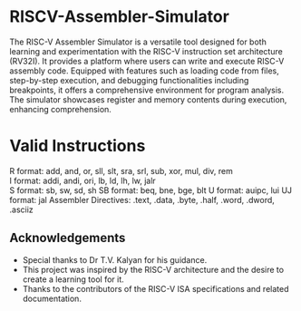 # RISCV-Assembler-Simulator
The RISC-V Assembler Simulator is a versatile tool designed for both learning and experimentation with the RISC-V instruction set architecture (RV32I). It provides a platform  where users can write and execute RISC-V assembly code. Equipped with features such as loading code from files, step-by-step execution, and debugging functionalities including breakpoints, it offers a comprehensive environment for program analysis. The simulator showcases register and memory contents during execution, enhancing comprehension.

# Valid Instructions
R format: add, and, or, sll, slt, sra, srl, sub, xor, mul, div, rem  
I format: addi, andi, ori, lb, ld, lh, lw, jalr  
S format: sb, sw, sd, sh
SB format: beq, bne, bge, blt
U format: auipc, lui
UJ format: jal
Assembler Directives: .text, .data, .byte, .half, .word, .dword, .asciiz

## Acknowledgements
- Special thanks to Dr T.V. Kalyan for his guidance.
- This project was inspired by the RISC-V architecture and the desire to create a learning tool for it.
- Thanks to the contributors of the RISC-V ISA specifications and related documentation.
